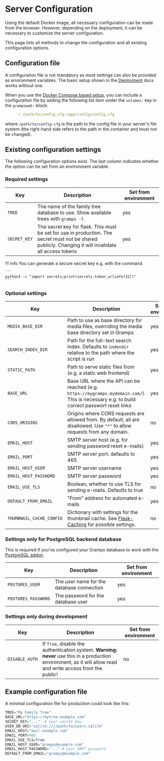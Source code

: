 # Server Configuration

Using the default Docker image, all necessary configuration can be made from the browser. However, depending on the deployment, it can be necessary to customize the server configuration.

This page lists all methods to change the configuration and all existing configuration options.

## Configuration file

A configuration file is not mandatory as most settings can also be provided as environment variables. The basic setup shown in the [Deployment](Deployment.md) docs works without one. 

When you use the [Docker Compose based setup](Deployment.md), you can include a configuration file by adding the following list item under the `volumes:` key in the `grampsweb:` block:

```yaml
      - /path/to/config.cfg:/app/config/config.cfg
```
where `/path/to/config.cfg` is the path to the config file in your server's file system (the right-hand side refers to the path in the container and must not be changed).

## Existing configuration settings
The following configuration options exist. The last column indicates whether the option can be set from an environment variable.

### Required settings

Key | Description | Set from environment
----|-------------|---------------------
`TREE` | The name of the family tree database to use. Show available trees with `gramps -l` | yes
`SECRET_KEY` | The secret key for flask. This must be set for use in production. The secret must not be shared publicly. Changing it will invalidate all access tokens | yes

!!! info
    You can generate a secure secret key e.g. with the command

    ```
    python3 -c "import secrets;print(secrets.token_urlsafe(32))"
    ```

### Optional settings

Key | Description | Set from environment
----|-------------|---------------------
`MEDIA_BASE_DIR` | Path to use as base directory for media files, overriding the media base directory set in Gramps | yes
`SEARCH_INDEX_DIR` | Path for the full-text search index. Defaults to `indexdir` relative to the path where the script is run | yes
`STATIC_PATH` | Path to serve static files from (e.g. a static web frontend) | yes
`BASE_URL` | Base URL where the API can be reached (e.g. `https://mygramps.mydomain.com/`). This is necessary e.g. to build correct passwort reset links | yes
`CORS_ORIGINS` | Origins where CORS requests are allowed from. By default, all are disallowed. Use `"*"` to allow requests from any domain. | no
`EMAIL_HOST` | SMTP server host (e.g. for sending password reset e-mails) | yes
`EMAIL_PORT` | SMTP server port. defaults to 465 | yes
`EMAIL_HOST_USER` | SMTP server username | yes
`EMAIL_HOST_PASSWORD` | SMTP server password | yes
`EMAIL_USE_TLS` | Boolean, whether to use TLS for sending e-mails. Defaults to true  | no
`DEFAULT_FROM_EMAIL` | "From" address for automated e-mails | yes
`THUMBNAIL_CACHE_CONFIG` | Dictionary with settings for the thumbnail cache. See [Flask-Caching](https://flask-caching.readthedocs.io/en/latest/) for possible settings. | no

### Settings only for PostgreSQL backend database

This is required if you've configured your Gramps database to work with the [PostgreSQL addon](https://gramps-project.org/wiki/index.php/Addon:PostgreSQL).

Key | Description | Set from environment
----|-------------|---------------------
`POSTGRES_USER` | The user name for the database connection | yes
`POSTGRES_PASSWORD` | The password for the database user | yes

### Settings only during development

Key | Description | Set from environment
----|-------------|---------------------
`DISABLE_AUTH` | If `True`, disable the authentication system. **Warning: never** use this in a production environment, as it will allow read and write access from the public! | no

## Example configuration file

A minimal configuration file for production could look like this:
```python
TREE="My Family Tree"
BASE_URL="https://mytree.example.com"
SECRET_KEY="..."  # your secret key
USER_DB_URI="sqlite:////path/to/users.sqlite"
EMAIL_HOST="mail.example.com"
EMAIL_PORT=465
EMAIL_USE_TLS=True
EMAIL_HOST_USER="gramps@example.com"
EMAIL_HOST_PASSWORD="..." # your SMPT password
DEFAULT_FROM_EMAIL="gramps@example.com"
```
